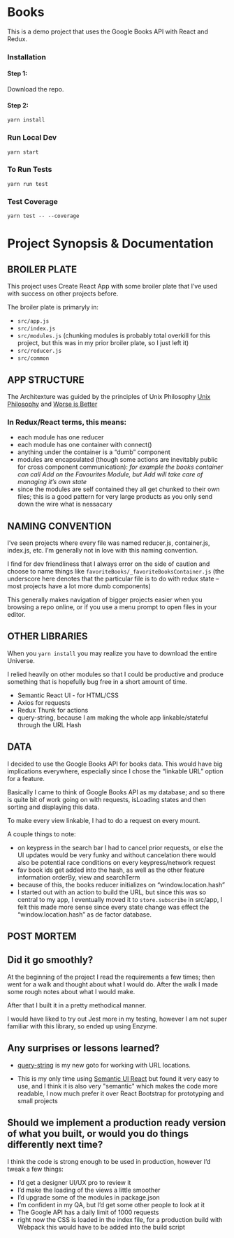 # Books
This is a demo project that uses the Google Books API with React and Redux.

### Installation

#### Step 1:
Download the repo.

#### Step 2:
```yarn install```

### Run Local Dev
```yarn start``` 

### To Run Tests
```yarn run test```


### Test Coverage
```yarn test -- --coverage```

# Project Synopsis & Documentation

## BROILER PLATE
This project uses Create React App with some broiler plate that I’ve used with success on other projects before. 

The broiler plate is primaryly in:

- `src/app.js`
- `src/index.js`
- `src/modules.js` (chunking modules is probably total overkill for this project, but this was in my prior broiler plate, so I just left it)
- `src/reducer.js`
- `src/common`


## APP STRUCTURE
The Architexture was guided by the principles of Unix Philosophy [Unix Philosophy](https://en.wikipedia.org/wiki/Unix_philosophy) and [Worse is Better](https://en.wikipedia.org/wiki/Worse_is_better)

### In Redux/React terms, this means:

- each module has one reducer
- each module has one container with connect()
- anything under the container is a “dumb” component
- modules are encapsulated (though some actions are inevitably public for cross component communication):
 	*for example the books container can call Add on the Favourites Module, but Add will take care of managing it’s own state*
- since the modules are self contained they all get chunked to their own files; this is a good pattern for very large products as you only send down the wire what is nessacary

## NAMING CONVENTION

I’ve seen projects where every file was named reducer.js, container.js, index.js, etc. I’m generally not in love with this naming convention.

I find for dev friendliness that I always error on the side of caution and choose to name things like `favoriteBooks/_favoriteBooksContainer.js` (the underscore here denotes that the particular file is to do with redux state – most projects have a lot more dumb components)

This generally makes navigation of bigger projects easier when you browsing a repo online, or if you use a menu prompt to open files in your editor.


## OTHER LIBRARIES

When you `yarn install` you may realize you have to download the entire Universe.

I relied heavily on other modules so that I could be productive and produce something that is hopefully bug free in a short amount of time. 

- Semantic React UI - for HTML/CSS
- Axios for requests
- Redux Thunk for actions
- query-string, because I am making the whole app linkable/stateful through the URL Hash

## DATA
I decided to use the Google Books API for books data. This would have big implications everywhere, especially since I chose the “linkable URL” option for a feature. 

Basically I came to think of Google Books API as my database; and so there is quite bit of work going on with requests, isLoading states and then sorting and displaying this data.

To make every view linkable, I had to do a request on every mount.

A couple things to note:

- on keypress in the search bar I had to cancel prior requests, or else the UI updates would be very funky and without cancelation there would also be potential race conditions on every keypress/network request
- fav book ids get added into the hash, as well as the other feature information orderBy, view and searchTerm 
- because of this, the books reducer initializes on “window.location.hash”
- I started out with an action to build the URL, but since this was so central to my app, I eventually moved it to `store.subscribe` in src/app, I felt this made more sense since every state change was effect the “window.location.hash” as de factor database.


## POST MORTEM
## Did it go smoothly? 

At the beginning of the project I read the requirements a few times; then went for a walk and thought about what I would do. After the walk I made some rough notes about what I would make.

After that I built it in a pretty methodical manner.

I would have liked to try out Jest more in my testing, however I am not super familiar with this library, so ended up using Enzyme.

## Any surprises or lessons learned? 
- [query-string](https://www.npmjs.com/package/query-string) is my new goto for working with URL locations.

- This is my only time using [Semantic UI React](https://react.semantic-ui.com/introduction) but found it very easy to use, and I think it is also very "semantic" which makes the code more readable, I now much prefer it over React Bootstrap for prototyping and small projects

## Should we implement a production ready version of what you built, or would you do things differently next time? 

I think the code is strong enough to be used in production, however I’d tweak a few things:

-  I’d get a designer UI/UX pro to review it
- I’d make the loading of the views a little smoother
- I’d upgrade some of the modules in package.json
- I’m confident in my QA, but I’d get some other people to look at it
- The Google API has a daily limit of 1000 requests
- right now the CSS is loaded in the index file, for a production build with Webpack this would have to be added into the build script


